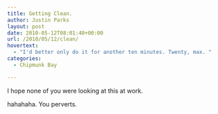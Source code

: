 ```yaml
---
title: Getting Clean.
author: Justin Parks
layout: post
date: 2010-05-12T08:01:40+00:00
url: /2010/05/12/clean/
hovertext:
  - "I'd better only do it for another ten minutes. Twenty, max. "
categories:
  - Chipmunk Bay

---
```

I hope none of you were looking at this at work.

hahahaha. You perverts.